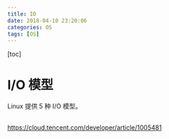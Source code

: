 ```yaml
---
title: IO
date: 2018-04-10 23:20:06
categories: OS
tags: [OS]
---
```

[toc]
# I/O 模型
Linux 提供 5 种 I/O 模型。

## 

https://cloud.tencent.com/developer/article/1005481